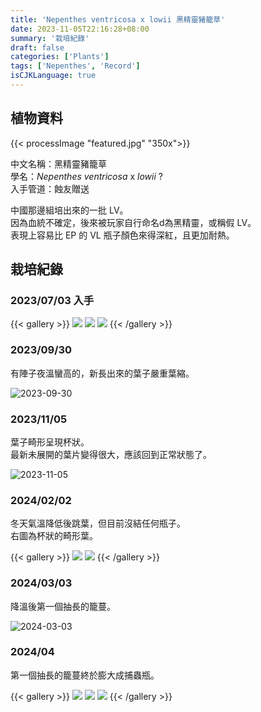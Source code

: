 ```yaml
---
title: 'Nepenthes ventricosa x lowii 黑精靈豬籠草'
date: 2023-11-05T22:16:28+08:00
summary: '栽培紀錄'
draft: false
categories: ['Plants']
tags: ['Nepenthes', 'Record']
isCJKLanguage: true
---
```


## 植物資料

{{< processImage "featured.jpg" "350x">}}

中文名稱：黑精靈豬籠草  
學名：*Nepenthes ventricosa* x *lowii* ?  
入手管道：蝕友贈送  

中國那邊組培出來的一批 LV。  
因為血統不確定，後來被玩家自行命名d為黑精靈，或稱假 LV。  
表現上容易比 EP 的 VL 瓶子顏色來得深紅，且更加耐熱。  

## 栽培紀錄

### 2023/07/03 入手

{{< gallery >}}
<img src="./images/2023-07-30(2).jpg" class="grid-w50">
<img src="./images/2023-07-30(3).jpg" class="grid-w50">
<img src="./images/2023-07-30(1).jpg">
{{< /gallery >}}

### 2023/09/30

有陣子夜溫蠻高的，新長出來的葉子嚴重葉縮。  

![2023-09-30](./images/2023-09-30.jpg)

### 2023/11/05

葉子畸形呈現杯狀。  
最新未展開的葉片變得很大，應該回到正常狀態了。  

![2023-11-05](./images/2023-11-05.jpg)

### 2024/02/02

冬天氣溫降低後跳葉，但目前沒結任何瓶子。  
右圖為杯狀的畸形葉。  

{{< gallery >}}
  <img src="./images/2024-02-02(1).jpg" class="grid-w50">
  <img src="./images/2024-02-02(2).jpg" class="grid-w50">
{{< /gallery >}}

### 2024/03/03

降溫後第一個抽長的籠蔓。  

![2024-03-03](./images/2024-03-03.jpg)

### 2024/04

第一個抽長的籠蔓終於膨大成捕蟲瓶。  

{{< gallery >}}
  <img src="./images/2024-04-01.jpg" class="grid-w33">
  <img src="./images/2024-04-06.jpg" class="grid-w33">
  <img src="./images/2024-04-08.jpg" class="grid-w33">
{{< /gallery >}}
